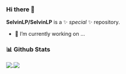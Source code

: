 ### Hi there 👋
**SelvinLP/SelvinLP** is a ✨ _special_ ✨ repository.

- 🔭 I’m currently working on ...

### 📊 Github Stats
<a href="https://github.com/anuraghazra/github-readme-stats">
  <img align="center" src="https://github-readme-stats.vercel.app/api?username=SelvinLP&show_icons=true&theme=dracula" />
</a>
<a href="https://github.com/anuraghazra/github-readme-stats">
  <img align="center" src="https://github-readme-stats.vercel.app/api/top-langs/?username=SelvinLP&layout=compact" />
</a>
